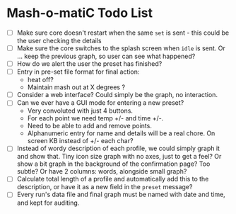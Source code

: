 # Mash-o-matiC Todo List

- [ ] Make sure core doesn't restart when the same `set` is sent - this could be the user checking the details
- [ ] Make sure the core switches to the splash screen when `idle` is sent. Or ... keep the previous graph, so user can see what happened?
- [ ] How do we alert the user the preset has finished?
- [ ] Entry in pre-set file format for final action:
    - heat off? 
    - Maintain mash out at X degrees ?
- [ ] Consider a web interface? Could simply be the graph, no interaction.
- [ ] Can we ever have a GUI mode for entering a new preset?
    - Very convoluted with just 4 buttons.
    - For each point we need temp +/- and time +/-. 
    - Need to be able to add and remove points. 
    - Alphanumeric entry for name and details will be a real chore. On screen KB instead of +/- each char?
- [ ] Instead of wordy description of each profile, we could simply graph it and show that. Tiny icon size graph with no axes, just to get a feel? Or show a bit graph in the background of the confirmation page? Too subtle? Or have 2 columns: words, alongside small graph?
- [ ] Calculate total length of a profile and automatically add this to the description, or have it as a new field in the `preset` message?
- [ ] Every run's data file and final graph must be named with date and time, and kept for auditing.

